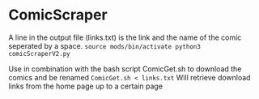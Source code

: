 # ComicScraper


A line in the output file (links.txt) is the link and the name of the comic seperated by a space.
`source mods/bin/activate
python3 comicScraperV2.py`

Use in combination with the bash script ComicGet.sh to download the comics and be renamed
`ComicGet.sh < links.txt`
Will retrieve download links from the home page up to a certain page
